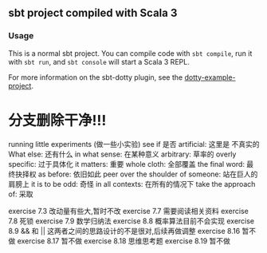 ## sbt project compiled with Scala 3

### Usage

This is a normal sbt project. You can compile code with `sbt compile`, run it with `sbt run`, and `sbt console` will start a Scala 3 REPL.

For more information on the sbt-dotty plugin, see the
[dotty-example-project](https://github.com/lampepfl/dotty-example-project/blob/master/README.md).


# 分支删除干净!!! 

running little experiments (做一些小实验) 
see if 是否
artificial: 这里是  不真实的
What else: 还有什么
in what sense: 在某种意义
arbitrary: 草率的
overly specific: 过于具体化
it matters: 重要
whole cloth: 全部覆盖
the final word: 最终抉择权
as before: 依旧如此
peer over the shoulder of someone: 站在巨人的肩膀上
it is to be odd: 奇怪
in all contexts: 在所有的情况下
take the approach of: 采取

exercise 7.3 改动量有些大,暂时不改
exercise 7.7 需要阅读相关资料
exercise 7.8 死锁
exercise 7.9 数学归纳法
exercise 8.8 概率算法目前不会实现
exercise 8.9 && 和 || 这两者之间的思路设计的不是很对,后续再做调整
exercise 8.16 暂不做
exercise 8.17 暂不做
exercise 8.18 思维思考题
exercise 8.19 暂不做
